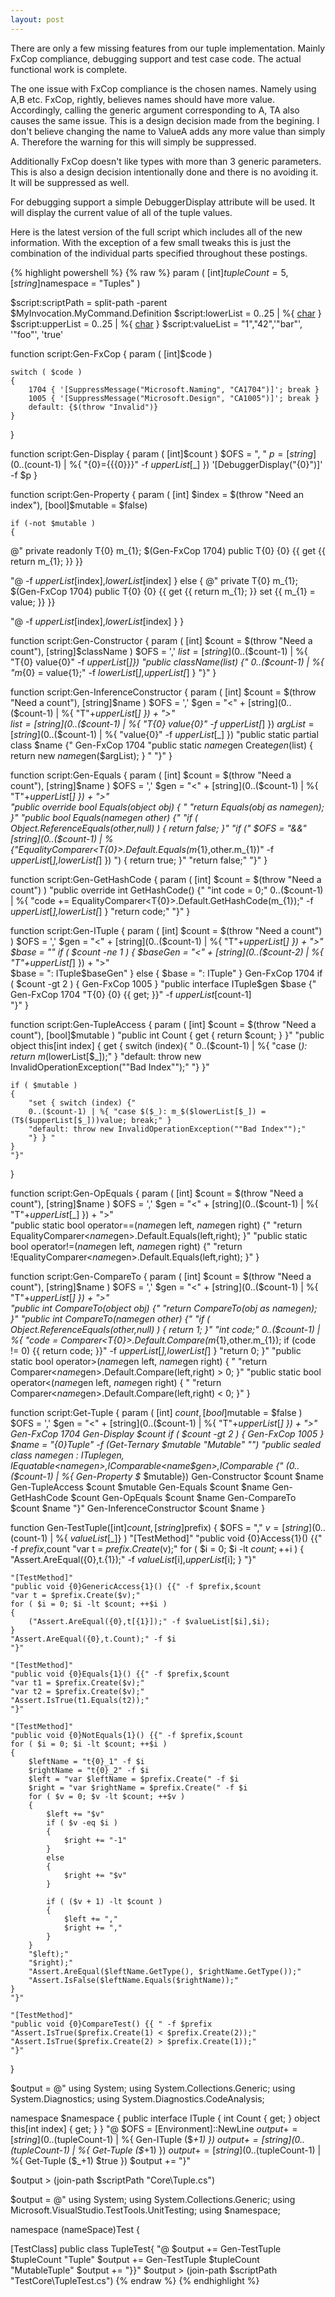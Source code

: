 ```yaml
---
layout: post
---
```

There are only a few missing features from our tuple implementation.  Mainly FxCop compliance, debugging support and test case code.  The actual functional work is complete. 

The one issue with FxCop compliance is the chosen names.  Namely using A,B etc.  FxCop, rightly, believes names should have more value.  Accordingly, calling the generic argument corresponding to A, TA also causes the same issue.  This is a design decision made from the begining.  I don't believe changing the name to ValueA adds any more value than simply A.  Therefore the warning for this will simply be suppressed.

Additionally FxCop doesn't like types with more than 3 generic parameters.  This is also a design decision intentionally done and there is no avoiding it.  It will be suppressed as well. 

For debugging support a simple DebuggerDisplay attribute will be used.  It will display the current value of all of the tuple values. 

Here is the latest version of the full script which includes all of the new information.  With the exception of a few small tweaks this is just the combination of the individual parts specified throughout these postings.


{% highlight powershell %}
{% raw %}
param ( [int]$tupleCount = 5, 
        [string]$namespace = "Tuples" )

$script:scriptPath = split-path -parent $MyInvocation.MyCommand.Definition 
$script:lowerList = 0..25 | %{ [char]([int][char]'a'+$_) } 
$script:upperList = 0..25 | %{ [char]([int][char]'A'+$_) } 
$script:valueList = "1","42",'"bar"', '"foo"', 'true'

function script:Gen-FxCop 
{ 
    param ( [int]$code )

    switch ( $code ) 
    { 
        1704 { '[SuppressMessage("Microsoft.Naming", "CA1704")]'; break } 
        1005 { '[SuppressMessage("Microsoft.Design", "CA1005")]'; break } 
        default: {$(throw "Invalid")} 
    } 
}

function script:Gen-Display 
{ 
    param ( [int]$count ) 
    $OFS = ", " 
    $p = [string](0..($count-1) | %{ "{0}={{{0}}}" -f $upperList[$_] }) 
    '[DebuggerDisplay("{0}")]' -f $p 
}

function script:Gen-Property 
{ 
    param ( [int] $index  = $(throw "Need an index"), [bool]$mutable = $false)

    if (-not $mutable ) 
    { 
@" 
    private readonly T{0} m_{1}; 
    $(Gen-FxCop 1704) 
    public T{0} {0} {{ get {{ return m_{1}; }} }}

"@ -f $upperList[$index],$lowerList[$index] 
    } 
    else 
    { 
@" 
    private T{0} m_{1}; 
    $(Gen-FxCop 1704) 
    public T{0} {0} {{ get {{ return m_{1}; }} set {{ m_{1} = value; }} }}

"@ -f $upperList[$index],$lowerList[$index] 
    } 
}

function script:Gen-Constructor 
{ 
    param ( [int] $count = $(throw "Need a count"), [string]$className ) 
    $OFS = ',' 
    $list = [string](0..$($count-1) | %{ "T{0} value{0}" -f $upperList[$_]}) 
    "public $className($list) {" 
    0..($count-1) | %{ "m_{0} = value{1};" -f $lowerList[$_],$upperList[$_] } 
    "}" 
}

function script:Gen-InferenceConstructor 
{ 
    param ( [int] $count = $(throw "Need a count"), [string]$name ) 
    $OFS = ',' 
    $gen = "<" + [string](0..($count-1) | %{ "T"+$upperList[$_] }) + ">"     
    $list = [string](0..$($count-1) | %{ "T{0} value{0}" -f $upperList[$_] }) 
    $argList = [string](0..$($count-1) | %{ "value{0}" -f $upperList[$_] }) 
    "public static partial class $name {" 
    Gen-FxCop 1704 
    "public static $name$gen Create$gen($list) { return new $name$gen($argList); } " 
    "}" 
}

function script:Gen-Equals 
{ 
    param ( [int] $count = $(throw "Need a count"), [string]$name ) 
    $OFS = ',' 
    $gen = "<" + [string](0..($count-1) | %{ "T"+$upperList[$_] }) + ">"     
    "public override bool Equals(object obj) { " 
    "return Equals(obj as $name$gen); }" 
    "public bool Equals($name$gen other) {" 
    "if ( Object.ReferenceEquals(other,null) ) { return false; }" 
    "if (" 
    $OFS = "&&" 
    [string](0..($count-1) | %{"EqualityComparer<T{0}>.Default.Equals(m_{1},other.m_{1})" -f $upperList[$_],$lowerList[$_] }) 
    ") { return true; }" 
    "return false;" 
    "}" 
}

function script:Gen-GetHashCode 
{ 
    param ( [int] $count = $(throw "Need a count") ) 
    "public override int GetHashCode() {" 
    "int code = 0;" 
    0..($count-1) | %{ "code += EqualityComparer<T{0}>.Default.GetHashCode(m_{1});" -f $upperList[$_],$lowerList[$_] } 
    "return code;" 
    "}" 
}

function script:Gen-ITuple 
{ 
    param ( [int] $count = $(throw "Need a count") ) 
    $OFS = ',' 
    $gen = "<" + [string](0..($count-1) | %{ "T"+$upperList[$_] }) + ">"     
    $base = "" 
    if ( $count -ne 1 ) 
    { 
        $baseGen = "<" + [string](0..($count-2) | %{ "T"+$upperList[$_] }) + ">"     
        $base = ": ITuple$baseGen" 
    } 
    else 
    { 
        $base = ": ITuple" 
    } 
    Gen-FxCop 1704 
    if ( $count -gt 2 ) { Gen-FxCop 1005 } 
    "public interface ITuple$gen $base {" 
    Gen-FxCop 1704 
    "T{0} {0} {{ get; }}" -f $upperList[$count-1]  
    "}" 
}

function script:Gen-TupleAccess 
{ 
    param ( [int] $count = $(throw "Need a count"), [bool]$mutable ) 
    "public int Count { get { return $count; } }" 
    "public object this[int index] { get { switch (index){ " 
    0..($count-1) | %{ "case $($_): return m_$($lowerList[$_]);" } 
    "default: throw new InvalidOperationException(""Bad Index"");" 
    "} }"

    if ( $mutable ) 
    { 
        "set { switch (index) {" 
        0..($count-1) | %{ "case $($_): m_$($lowerList[$_]) = (T$($upperList[$_]))value; break;" } 
        "default: throw new InvalidOperationException(""Bad Index"");" 
        "} } " 
    } 
    "}" 
}

function script:Gen-OpEquals 
{ 
    param ( [int] $count = $(throw "Need a count"), [string]$name ) 
    $OFS = ',' 
    $gen = "<" + [string](0..($count-1) | %{ "T"+$upperList[$_] }) + ">"     
    "public static bool operator==($name$gen left, $name$gen right) {" 
    "return EqualityComparer<$name$gen>.Default.Equals(left,right); }" 
    "public static bool operator!=($name$gen left, $name$gen right) {" 
    "return !EqualityComparer<$name$gen>.Default.Equals(left,right); }" 
}

function script:Gen-CompareTo 
{ 
    param ( [int] $count = $(throw "Need a count"), [string]$name ) 
    $OFS = ',' 
    $gen = "<" + [string](0..($count-1) | %{ "T"+$upperList[$_] }) + ">"     
    "public int CompareTo(object obj) {" 
    "return CompareTo(obj as $name$gen); }" 
    "public int CompareTo($name$gen other) {" 
    "if ( Object.ReferenceEquals(other,null) ) { return 1; }" 
    "int code;" 
    0..($count-1) | 
        %{ "code = Comparer<T{0}>.Default.Compare(m_{1},other.m_{1}); if (code != 0) {{ return code; }}" -f $upperList[$_],$lowerList[$_] } 
    "return 0; }" 
    "public static bool operator>($name$gen left, $name$gen right) { " 
    "return Comparer<$name$gen>.Default.Compare(left,right) > 0; }" 
    "public static bool operator<($name$gen left, $name$gen right) { " 
    "return Comparer<$name$gen>.Default.Compare(left,right) < 0; }" 
}

function script:Get-Tuple 
{ 
    param ( [int] $count, [bool]$mutable = $false ) 
    $OFS = ',' 
    $gen = "<" + [string](0..($count-1) | %{ "T"+$upperList[$_] }) + ">"     
    Gen-FxCop 1704 
    Gen-Display $count 
    if ( $count -gt 2 ) { Gen-FxCop 1005 } 
    $name = "{0}Tuple" -f (Get-Ternary $mutable "Mutable" "") 
    "public sealed class $name$gen : ITuple$gen,IEquatable<$name$gen>, IComparable<$name$gen>,IComparable {" 
    (0..($count-1) | %{ Gen-Property $_ $mutable}) 
    Gen-Constructor $count $name 
    Gen-TupleAccess $count $mutable 
    Gen-Equals $count $name 
    Gen-GetHashCode $count 
    Gen-OpEquals $count $name 
    Gen-CompareTo $count $name 
    "}" 
    Gen-InferenceConstructor $count $name 
}

function Gen-TestTuple([int]$count, [string]$prefix) 
{ 
    $OFS = "," 
    $v = [string](0..($count-1) | %{ $valueList[$_]} ) 
    "[TestMethod]" 
    "public void {0}Access{1}() {{" -f $prefix,$count 
    "var t = $prefix.Create($v);" 
    for ( $i = 0; $i -lt $count; ++$i ) 
    { 
        "Assert.AreEqual({0},t.{1});" -f $valueList[$i],$upperList[$i]; 
    } 
    "}"

    "[TestMethod]" 
    "public void {0}GenericAccess{1}() {{" -f $prefix,$count 
    "var t = $prefix.Create($v);" 
    for ( $i = 0; $i -lt $count; ++$i ) 
    { 
        ("Assert.AreEqual({0},t[{1}]);" -f $valueList[$i],$i); 
    } 
    "Assert.AreEqual({0},t.Count);" -f $i 
    "}"

    "[TestMethod]" 
    "public void {0}Equals{1}() {{" -f $prefix,$count 
    "var t1 = $prefix.Create($v);" 
    "var t2 = $prefix.Create($v);" 
    "Assert.IsTrue(t1.Equals(t2));" 
    "}"

    "[TestMethod]" 
    "public void {0}NotEquals{1}() {{" -f $prefix,$count 
    for ( $i = 0; $i -lt $count; ++$i ) 
    { 
        $leftName = "t{0}_1" -f $i 
        $rightName = "t{0}_2" -f $i 
        $left = "var $leftName = $prefix.Create(" -f $i 
        $right = "var $rightName = $prefix.Create(" -f $i 
        for ( $v = 0; $v -lt $count; ++$v ) 
        { 
            $left += "$v" 
            if ( $v -eq $i ) 
            { 
                $right += "-1" 
            } 
            else 
            { 
                $right += "$v" 
            }

            if ( ($v + 1) -lt $count ) 
            { 
                $left += "," 
                $right += "," 
            } 
        } 
        "$left);" 
        "$right);" 
        "Assert.AreEqual($leftName.GetType(), $rightName.GetType());" 
        "Assert.IsFalse($leftName.Equals($rightName));" 
    } 
    "}"

    "[TestMethod]" 
    "public void {0}CompareTest() {{ " -f $prefix 
    "Assert.IsTrue($prefix.Create(1) < $prefix.Create(2));" 
    "Assert.IsTrue($prefix.Create(2) > $prefix.Create(1));" 
    "}" 
}

$output = 
@" 
using System; 
using System.Collections.Generic; 
using System.Diagnostics; 
using System.Diagnostics.CodeAnalysis;

namespace $namespace { 
public interface ITuple { 
    int Count { get; } 
    object this[int index] { get; } 
} 
"@ 
$OFS = [Environment]::NewLine 
$output += [string](0..($tupleCount-1) | %{ Gen-ITuple ($_+1) }) 
$output += [string](0..($tupleCount-1) | %{ Get-Tuple ($_+1) }) 
$output += [string](0..($tupleCount-1) | %{ Get-Tuple ($_+1) $true }) 
$output += "}"

$output > (join-path $scriptPath "Core\Tuple.cs")

$output = 
@" 
using System; 
using System.Collections.Generic; 
using Microsoft.VisualStudio.TestTools.UnitTesting; 
using $namespace;

namespace $($nameSpace)Test {

[TestClass] 
public class TupleTest{ 
"@ 
$output += Gen-TestTuple $tupleCount "Tuple" 
$output += Gen-TestTuple $tupleCount "MutableTuple" 
$output += "}}" 
$output > (join-path $scriptPath "TestCore\TupleTest.cs")
{% endraw %}
{% endhighlight %}
